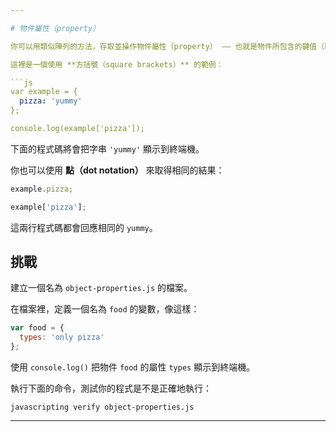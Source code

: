 ```yaml
---

# 物件屬性（property）

你可以用類似陣列的方法，存取並操作物件屬性（property） –– 也就是物件所包含的鍵值（key）與數值（value）。

這裡是一個使用 **方括號（square brackets）** 的範例：

```js
var example = {
  pizza: 'yummy'
};

console.log(example['pizza']);
```

下面的程式碼將會把字串 `'yummy'` 顯示到終端機。

你也可以使用 **點（dot notation）** 來取得相同的結果：

```js
example.pizza;

example['pizza'];
```

這兩行程式碼都會回應相同的 `yummy`。

## 挑戰

建立一個名為 `object-properties.js` 的檔案。

在檔案裡，定義一個名為 `food` 的變數，像這樣：

```js
var food = {
  types: 'only pizza'
};
```
使用 `console.log()` 把物件 `food` 的屬性 `types` 顯示到終端機。

執行下面的命令，測試你的程式是不是正確地執行：

`javascripting verify object-properties.js`

---
```

